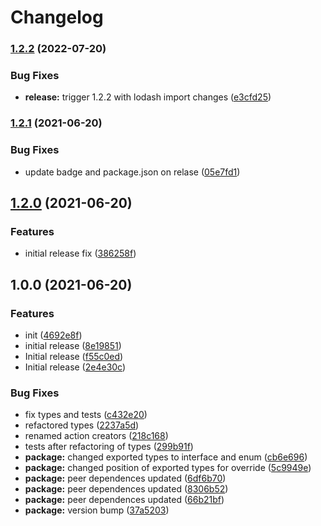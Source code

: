 # Changelog

### [1.2.2](https://github.com/JakubBlunar/react-eventr/compare/v1.2.1...v1.2.2) (2022-07-20)


### Bug Fixes

* **release:** trigger 1.2.2 with lodash import changes ([e3cfd25](https://github.com/JakubBlunar/react-eventr/commit/e3cfd2525a20061e4f357bf6d7cff776bc1b670b))

### [1.2.1](https://github.com/JakubBlunar/react-eventr/compare/v1.2.0...v1.2.1) (2021-06-20)


### Bug Fixes

* update badge and package.json on relase ([05e7fd1](https://github.com/JakubBlunar/react-eventr/commit/05e7fd1269aae256efdbb8db49c3d0b0f6c7dc83))

## [1.2.0](https://github.com/JakubBlunar/react-eventr/compare/v1.1.7...v1.2.0) (2021-06-20)


### Features

* initial release fix ([386258f](https://github.com/JakubBlunar/react-eventr/commit/386258f770a8530b2775bb6e56e9d34f4dad769b))

## 1.0.0 (2021-06-20)


### Features

* init ([4692e8f](https://github.com/JakubBlunar/react-eventr/commit/4692e8f1065fe31ad2e8c7014ea65ab87ad89f27))
* initial release ([8e19851](https://github.com/JakubBlunar/react-eventr/commit/8e19851db9016e801f4f0e0422dc29b58af0abc1))
* Initial release ([f55c0ed](https://github.com/JakubBlunar/react-eventr/commit/f55c0ed2820a7f90fc9b6775782b72add6cc5614))
* Initial release ([2e4e30c](https://github.com/JakubBlunar/react-eventr/commit/2e4e30c60c9f57c339b448d19d496a6e7971aa1c))


### Bug Fixes

* fix types and tests ([c432e20](https://github.com/JakubBlunar/react-eventr/commit/c432e20cb1ae8af53f6e5ea0f7da900688aaa5c9))
* refactored types ([2237a5d](https://github.com/JakubBlunar/react-eventr/commit/2237a5d93db0db845212a960663adb642555957c))
* renamed action creators ([218c168](https://github.com/JakubBlunar/react-eventr/commit/218c1686f17fdd4d8e5224e8b60b1e3e9b6f4267))
* tests after refactoring of types ([299b91f](https://github.com/JakubBlunar/react-eventr/commit/299b91f1ffc8db549909bba88ae7137859f912c8))
* **package:** changed exported types to interface and enum ([cb6e696](https://github.com/JakubBlunar/react-eventr/commit/cb6e69638a71503132797a256669514195722b90))
* **package:** changed position of exported types for override ([5c9949e](https://github.com/JakubBlunar/react-eventr/commit/5c9949ec597241a7be6e40c6b77c4e8233f1ef19))
* **package:** peer dependences updated ([6df6b70](https://github.com/JakubBlunar/react-eventr/commit/6df6b7047c13d48a0116e2ff247910383bad965d))
* **package:** peer dependences updated ([8306b52](https://github.com/JakubBlunar/react-eventr/commit/8306b52feda29ca0bd971eeb62c4e4d5493d5f91))
* **package:** peer dependences updated ([66b21bf](https://github.com/JakubBlunar/react-eventr/commit/66b21bf0958c81408be2372afbf5573954144bb1))
* **package:** version bump ([37a5203](https://github.com/JakubBlunar/react-eventr/commit/37a5203b4ff89d5f8cba5ceb7354f2b308e035ab))
